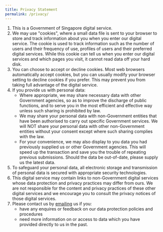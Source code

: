 ```yaml
---
title: Privacy Statement
permalink: /privacy/
---
```

1.  This is a Government of Singapore digital service.
2.  We may use "cookies", where a small data file is sent to your browser to store and track information about you when you enter our digital service. The cookie is used to track information such as the number of users and their frequency of use, profiles of users and their preferred digital services. While this cookie can tell us when you enter our digital services and which pages you visit, it cannot read data off your hard disk.
3.  You can choose to accept or decline cookies. Most web browsers automatically accept cookies, but you can usually modify your browser setting to decline cookies if you prefer. This may prevent you from taking full advantage of the digital service.
4.  If you provide us with personal data:
    *   Where appropriate, we may share necessary data with other Government agencies, so as to improve the discharge of public functions, and to serve you in the most efficient and effective way unless such sharing is prohibited by law.
    *   We may share your personal data with non-Government entities that have been authorised to carry out specific Government services. We will NOT share your personal data with other non-Government entities without your consent except where such sharing complies with the law.
    *   For your convenience, we may also display to you data you had previously supplied us or other Government agencies. This will speed up the transaction and save you the trouble of repeating previous submissions. Should the data be out-of-date, please supply us the latest data.
5.  To safeguard your personal data, all electronic storage and transmission of personal data is secured with appropriate security technologies.
6.  This digital service may contain links to non-Government digital services whose data protection and privacy practices may differ from ours. We are not responsible for the content and privacy practices of these other digital services and we encourage you to consult the privacy notices of those digital services.
7.  Please contact us by [emailing](rgps@moe.edu.sg) us if you:
    *   have any enquires or feedback on our data protection policies and procedures
    *   need more information on or access to data which you have provided directly to us in the past.